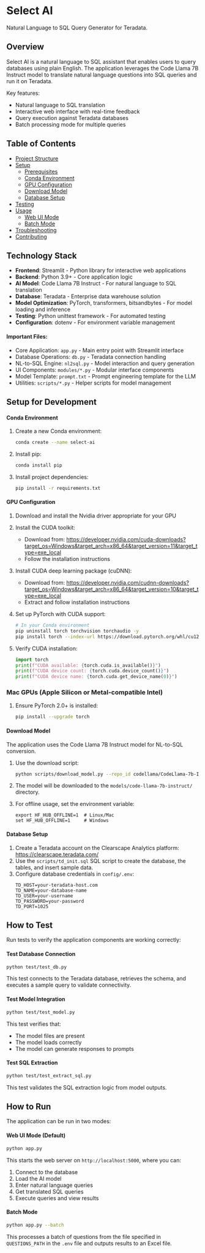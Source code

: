 # Select AI
Natural Language to SQL Query Generator for Teradata.

## Overview

Select AI is a natural language to SQL assistant that enables users to query databases using plain English. The application leverages the Code Llama 7B Instruct model to translate natural language questions into SQL queries and run it on Teradata.

Key features:

- Natural language to SQL translation
- Interactive web interface with real-time feedback
- Query execution against Teradata databases
- Batch processing mode for multiple queries

## Table of Contents

- [Project Structure](#project-structure)
- [Setup](#setup)
  - [Prerequisites](#prerequisites)
  - [Conda Environment](#conda-environment)
  - [GPU Configuration](#gpu-configuration)
  - [Download Model](#download-model)
  - [Database Setup](#database-setup)
- [Testing](#testing)
- [Usage](#usage)
  - [Web UI Mode](#web-ui-mode-default)
  - [Batch Mode](#batch-mode)
- [Troubleshooting](#troubleshooting)
- [Contributing](#contributing)

## Technology Stack

- **Frontend**: Streamlit - Python library for interactive web applications
- **Backend**: Python 3.9+ - Core application logic
- **AI Model**: Code Llama 7B Instruct - For natural language to SQL translation
- **Database**: Teradata - Enterprise data warehouse solution
- **Model Optimization**: PyTorch, transformers, bitsandbytes - For model loading and inference
- **Testing**: Python unittest framework - For automated testing
- **Configuration**: dotenv - For environment variable management

#### Important Files:

- Core Application: `app.py` - Main entry point with Streamlit interface
- Database Operations: `db.py` - Teradata connection handling
- NL-to-SQL Engine: `nl2sql.py` - Model interaction and query generation
- UI Components: `modules/*.py` - Modular interface components
- Model Template: `prompt.txt` - Prompt engineering template for the LLM
- Utilities: `scripts/*.py` - Helper scripts for model management

## Setup for Development

#### Conda Environment

1. Create a new Conda environment:

    ```bash
	conda create --name select-ai 
    ```

2. Install pip:

    ```bash
	conda install pip
    ```

3. Install project dependencies:

    ```bash
	pip install -r requirements.txt
    ```

#### GPU Configuration

1. Download and install the Nvidia driver appropriate for your GPU
2. Install the CUDA toolkit:
   - Download from: https://developer.nvidia.com/cuda-downloads?target_os=Windows&target_arch=x86_64&target_version=11&target_type=exe_local
   - Follow the installation instructions

3. Install CUDA deep learning package (cuDNN):
   - Download from: https://developer.nvidia.com/cudnn-downloads?target_os=Windows&target_arch=x86_64&target_version=10&target_type=exe_local
   - Extract and follow installation instructions

4. Set up PyTorch with CUDA support:
   ```bash
   # In your Conda environment
   pip uninstall torch torchvision torchaudio -y
   pip install torch --index-url https://download.pytorch.org/whl/cu126
   ```

5. Verify CUDA installation:
   ```python
   import torch
   print(f"CUDA available: {torch.cuda.is_available()}")
   print(f"CUDA device count: {torch.cuda.device_count()}")
   print(f"CUDA device name: {torch.cuda.get_device_name(0)}")
   ```

### Mac GPUs (Apple Silicon or Metal-compatible Intel)
1. Ensure PyTorch 2.0+ is installed:
   ```bash
   pip install --upgrade torch
   ```

#### Download Model

The application uses the Code Llama 7B Instruct model for NL-to-SQL conversion.

1. Use the download script:
   ```bash
   python scripts/download_model.py --repo_id codellama/CodeLlama-7b-Instruct-hf --save_path ./models/code-llama-7b-instruct
   ```

2. The model will be downloaded to the `models/code-llama-7b-instruct/` directory.

3. For offline usage, set the environment variable:

   ```
   export HF_HUB_OFFLINE=1  # Linux/Mac
   set HF_HUB_OFFLINE=1     # Windows
   ```

#### Database Setup

1. Create a Teradata account on the Clearscape Analytics platform: https://clearscape.teradata.com/ 
2. Use the `scripts/td_init.sql` SQL script to create the database, the tables, and insert sample data.
3. Configure database credentials in `config/.env`:
   ```
   TD_HOST=your-teradata-host.com
   TD_NAME=your-database-name
   TD_USER=your-username
   TD_PASSWORD=your-password
   TD_PORT=1025
   ```

## How to Test

Run tests to verify the application components are working correctly:

#### Test Database Connection

```bash
python test/test_db.py
```

This test connects to the Teradata database, retrieves the schema, and executes a sample query to validate connectivity.

#### Test Model Integration

```bash
python test/test_model.py
```

This test verifies that:
- The model files are present
- The model loads correctly
- The model can generate responses to prompts

#### Test SQL Extraction

```bash
python test/test_extract_sql.py
```

This test validates the SQL extraction logic from model outputs.

## How to Run

The application can be run in two modes:

#### Web UI Mode (Default)

```bash
python app.py
```

This starts the web server on `http://localhost:5000`, where you can:
1. Connect to the database
2. Load the AI model
3. Enter natural language queries
4. Get translated SQL queries
5. Execute queries and view results

#### Batch Mode

```bash
python app.py --batch
```

This processes a batch of questions from the file specified in `QUESTIONS_PATH` in the `.env` file and outputs results to an Excel file.
